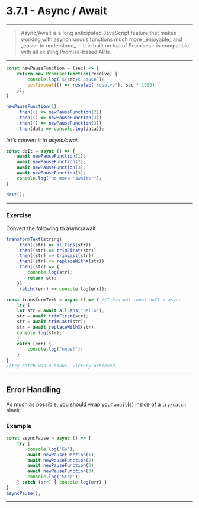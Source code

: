 # 3.7.1 - Async / Await

---

<blockquote>
    Async/Await is a long anticipated JavaScript feature that makes working with asynchronous functions much more _enjoyable_ and _easier to understand_.
    - It is built on top of Promises
    - is compatible with all existing Promise-based APIs.
</blockquote>

---

```js
const newPauseFunction = (sec) => {
    return new Promise(function(resolve) {
        console.log(`${sec}s pause`);
        setTimeout(() => resolve('resolve'), sec * 1000);
    });
}

newPauseFunction(1)
    .then(() => newPauseFunction(2))
    .then(() => newPauseFunction(3))
    .then(() => newPauseFunction(3))
    .then(data => console.log(data));
```

_let's convert it to async/await_
```js
const doIt = async () => {
    await newPauseFunction(1);
    await newPauseFunction(2);
    await newPauseFunction(3);
    await newPauseFunction(3);
    console.log("no more 'awaits'");
}

doIt();
```
---

### Exercise

Convert the following to async/await

```js
transformText(string)
    .then((str) => allCaps(str))
    .then((str) => trimFirst(str))
    .then((str) => trimLast(str))
    .then((str) => replaceWithX(str))
    .then((str) => {
        console.log(str);
        return str;
    })
    .catch((err) => console.log(err));
```
```js
const transformText = async () => { //I had put const doIt = async
    try {
    let str = await allCaps("hello");
    str = await trimFirst(str);
    str = await trimLast(str);
    str = await replaceWithX(str);
    console.log(str); 
    }
    catch (err) {
        console.log("nope!");
    }
}
//try catch was a bonus, victory achieved
```
---

## Error Handling

As much as possible, you should wrap your `await`(s) inside of a `try/catch` block.

### Example

```js
const asyncPause = async () => {
    try {
        console.log('Go');
        await newPauseFunction(1);
        await newPauseFunction(2);
        await newPauseFunction(3);
        await newPauseFunction(3);
        console.log('Stop');
    } catch (err) { console.log(err) }
}
asyncPause();
```

---